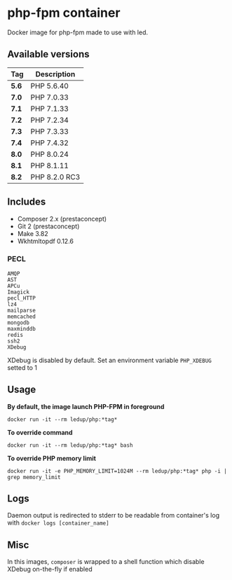 # php-fpm container

Docker image for php-fpm made to use with led.

## Available versions

| Tag      | Description   |
| -------- |---------------|
| **5.6**  | PHP 5.6.40    |
| **7.0**  | PHP 7.0.33    |
| **7.1**  | PHP 7.1.33    |
| **7.2**  | PHP 7.2.34    |
| **7.3**  | PHP 7.3.33    |
| **7.4**  | PHP 7.4.32    |
| **8.0**  | PHP 8.0.24    |
| **8.1**  | PHP 8.1.11    |
| **8.2**  | PHP 8.2.0 RC3 |

## Includes

- Composer 2.x (prestaconcept)
- Git 2 (prestaconcept)
- Make 3.82
- Wkhtmltopdf 0.12.6

### PECL

```
AMQP
AST
APCu
Imagick
pecl_HTTP
lz4
mailparse
memcached
mongodb
maxminddb
redis
ssh2
XDebug
```

XDebug is disabled by default. Set an environment variable `PHP_XDEBUG` setted to 1

## Usage

**By default, the image launch PHP-FPM in foreground**

```
docker run -it --rm ledup/php:*tag*
```

**To override command**

```
docker run -it --rm ledup/php:*tag* bash
```

**To override PHP memory limit**

```
docker run -it -e PHP_MEMORY_LIMIT=1024M --rm ledup/php:*tag* php -i | grep memory_limit
```

## Logs

Daemon output is redirected to stderr to be readable from container's log with `docker logs [container_name]`

## Misc

In this images, `composer` is wrapped to a shell function which disable XDebug on-the-fly if enabled
